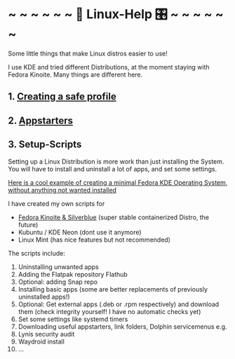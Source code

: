 # ~  ~  ~  ~  ~  ~ 🐧 Linux-Help 🎛️ ~  ~  ~  ~  ~  ~
Some little things that make Linux distros easier to use!

I use KDE and tried different Distributions, at the moment staying with Fedora Kinoite. Many things are different here.

## 1. [Creating a safe profile](https://github.com/trytomakeyouprivate/Linux-help/blob/main/secure-second-profile.md)

## 2. [Appstarters](https://github.com/trytomakeyouprivate/Linux-help/Appstarters/)


## 3. Setup-Scripts
Setting up a Linux Distribution is more work than just installing the System.
You will have to install and uninstall a lot of apps, and set some settings.

[Here is a cool example of creating a minimal Fedora KDE Operating System, without anything not wanted installed](https://www.reddit.com/r/Fedora/comments/9a0i93/howto_minimal_kde_install_on_fedora/)

I have created my own scripts for
- [Fedora Kinoite & Silverblue](https://github.com/iaacornus/Fedora-OSTree-Setup) (super stable containerized Distro, the future)
- Kubuntu / KDE Neon (dont use it anymore)
- Linux Mint (has nice features but not recommended)

The scripts include:

1. Uninstalling unwanted apps
2. Adding the Flatpak repository Flathub
3. Optional: adding Snap repo
4. Installing basic apps (some are better replacements of previously uninstalled apps!)
5. Optional: Get external apps (.deb or .rpm respectively) and download them (check integrity yourself! I have no automatic checks yet)
6. Set some settings like systemd timers
7. Downloading useful appstarters, link folders, Dolphin servicemenus e.g.
9. Lynis security audit
10. Waydroid install
11. ...
